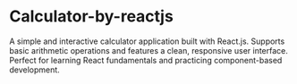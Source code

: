 # Calculator-by-reactjs
A simple and interactive calculator application built with React.js. Supports basic arithmetic operations and features a clean, responsive user interface. Perfect for learning React fundamentals and practicing component-based development.
